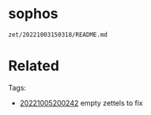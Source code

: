 # sophos

` zet/20221003150318/README.md `

# Related


Tags:
- [20221005200242](/zet/20221005200242/README.md) empty zettels to fix

    

